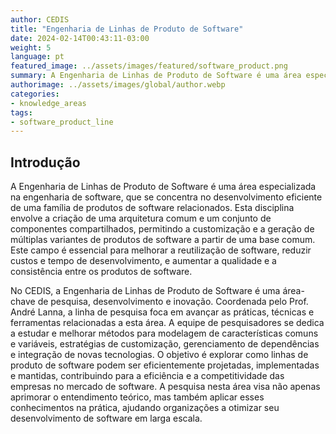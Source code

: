 ```yaml
---
author: CEDIS
title: "Engenharia de Linhas de Produto de Software"
date: 2024-02-14T00:43:11-03:00
weight: 5
language: pt
featured_image: ../assets/images/featured/software_product.png
summary: A Engenharia de Linhas de Produto de Software é uma área especializada na engenharia de software, que se concentra no desenvolvimento eficiente de uma família de produtos de software relacionados. 
authorimage: ../assets/images/global/author.webp
categories:
- knowledge_areas
tags: 
- software_product_line
---
```

## Introdução
A Engenharia de Linhas de Produto de Software é uma área especializada na engenharia de software, que se concentra no desenvolvimento eficiente de uma família de produtos de software relacionados. Esta disciplina envolve a criação de uma arquitetura comum e um conjunto de componentes compartilhados, permitindo a customização e a geração de múltiplas variantes de produtos de software a partir de uma base comum. Este campo é essencial para melhorar a reutilização de software, reduzir custos e tempo de desenvolvimento, e aumentar a qualidade e a consistência entre os produtos de software.

No CEDIS, a Engenharia de Linhas de Produto de Software é uma área-chave de pesquisa, desenvolvimento e inovação. Coordenada pelo Prof. André Lanna, a linha de pesquisa foca em avançar as práticas, técnicas e ferramentas relacionadas a esta área. A equipe de pesquisadores se dedica a estudar e melhorar métodos para modelagem de características comuns e variáveis, estratégias de customização, gerenciamento de dependências e integração de novas tecnologias. O objetivo é explorar como linhas de produto de software podem ser eficientemente projetadas, implementadas e mantidas, contribuindo para a eficiência e a competitividade das empresas no mercado de software. A pesquisa nesta área visa não apenas aprimorar o entendimento teórico, mas também aplicar esses conhecimentos na prática, ajudando organizações a otimizar seu desenvolvimento de software em larga escala.

